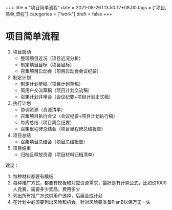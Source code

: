 +++
title = "项目简单流程"
date = 2021-08-26T13:50:12+08:00
tags = ["项目,简单,流程"]
categories = ["work"]
draft = false
+++
# 项目简单流程

1. 项目启动
	- 整理项目近况（项目近况分析）
	- 制定项目目标（项目目标）
	- 召集项目启动会（项目启动会会议纪要）
1. 制定计划
	- 制定计划草稿（项目计划草稿）
	- 同用户交流草稿（项目计划交流稿）
	- 召集计划评审会（会议纪要+项目计划正式稿）
1. 执行计划
	- 协调资源（资源清单）
	- 召集项目执行会议（会议纪要+项目计划执行稿）
	- 每周总结（项目周会纪要）
	- 召集里程碑总结会（项目里程碑总结报告）
1. 项目总结
	- 召集项目总结会（项目总结报告）
1. 项目结束
	- 归档且释放资源（项目材料归档清单）

> 
建议：
1. 每种材料都要有模板
2. 每种推广方式，都要有模板和对应资源需求，最好是有计算公式，比如说1000人竞赛，需要多少奖品，费用多少
3. 列出所有推广方式供用户选择，后组合成计划
4. 在计划中必须要列出风险和机会，针对风险要准备PlanB以保万无一失
